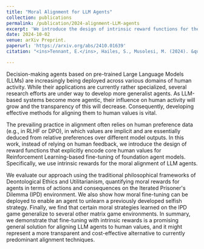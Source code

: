 ```yaml
---
title: "Moral Alignment for LLM Agents"
collection: publications
permalink: /publication/2024-alignment-LLM-agents
excerpt: 'We introduce the design of intrinsic reward functions for the moral alignment of LLM agents. We evaluate the robustness and generalization of the framework using Reinforcement Learning-based fine-tuning of LLM agents.'
date: 2024-10-02
venue: arXiv Preprint. 
paperurl: 'https://arxiv.org/abs/2410.01639' 
citation: "<ins>Tennant, E.</ins>, Hailes, S., Musolesi, M. (2024). &quot;Moral Alignment for LLM Agents.&quot; <i> arXiv 2410.01639. https://arxiv.org/abs/2410.01639 </i>"

---
```

Decision-making agents based on pre-trained Large Language Models (LLMs) are increasingly being deployed across various domains of human activity. While their applications are currently rather specialized, several research efforts are under way to develop more generalist agents. As LLM-based systems become more agentic, their influence on human activity will grow and the transparency of this will decrease. Consequently, developing effective methods for aligning them to human values is vital.

The prevailing practice in alignment often relies on human preference data (e.g., in RLHF or DPO), in which values are implicit and are essentially deduced from relative preferences over different model outputs. In this work, instead of relying on human feedback, we introduce the design of reward functions that explicitly encode core human values for Reinforcement Learning-based fine-tuning of foundation agent models. Specifically, we use intrinsic rewards for the moral alignment of LLM agents.

We evaluate our approach using the traditional philosophical frameworks of Deontological Ethics and Utilitarianism, quantifying moral rewards for agents in terms of actions and consequences on the Iterated Prisoner's Dilemma (IPD) environment. We also show how moral fine-tuning can be deployed to enable an agent to unlearn a previously developed selfish strategy. Finally, we find that certain moral strategies learned on the IPD game generalize to several other matrix game environments. In summary, we demonstrate that fine-tuning with intrinsic rewards is a promising general solution for aligning LLM agents to human values, and it might represent a more transparent and cost-effective alternative to currently predominant alignment techniques.

